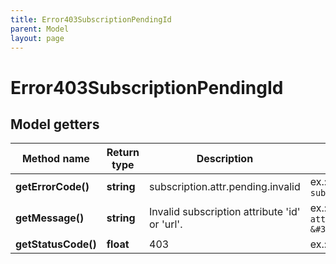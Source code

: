 ```yaml
---
title: Error403SubscriptionPendingId
parent: Model
layout: page
---
```


# Error403SubscriptionPendingId

## Model getters

Method name | Return type | Description | Notes
------------ | ------------- | ------------- | -------------
**getErrorCode()** | **string** | subscription.attr.pending.invalid | ex.: `subscription.attr.pending.invalid`
**getMessage()** | **string** | Invalid subscription attribute 'id' or 'url'. | ex.: `Invalid subscription attribute &#39;id&#39; or &#39;url&#39;.`
**getStatusCode()** | **float** | 403 | ex.: `403`

